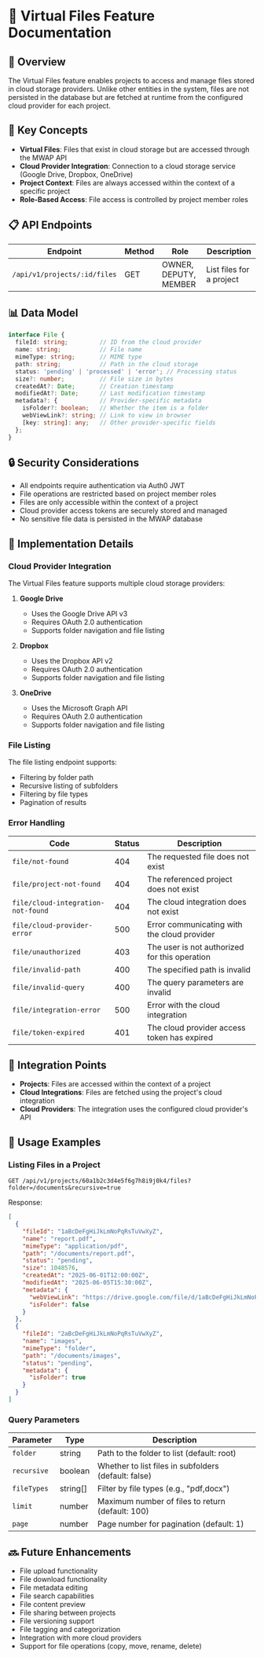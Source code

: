 # 📘 Virtual Files Feature Documentation

## 🎯 Overview

The Virtual Files feature enables projects to access and manage files stored in cloud storage providers. Unlike other entities in the system, files are not persisted in the database but are fetched at runtime from the configured cloud provider for each project.

## 🔑 Key Concepts

- **Virtual Files**: Files that exist in cloud storage but are accessed through the MWAP API
- **Cloud Provider Integration**: Connection to a cloud storage service (Google Drive, Dropbox, OneDrive)
- **Project Context**: Files are always accessed within the context of a specific project
- **Role-Based Access**: File access is controlled by project member roles

## 📋 API Endpoints

| Endpoint                     | Method | Role                        | Description                       |
|------------------------------|--------|----------------------------|-----------------------------------|
| `/api/v1/projects/:id/files` | GET    | OWNER, DEPUTY, MEMBER      | List files for a project          |

## 📊 Data Model

```typescript
interface File {
  fileId: string;         // ID from the cloud provider
  name: string;           // File name
  mimeType: string;       // MIME type
  path: string;           // Path in the cloud storage
  status: 'pending' | 'processed' | 'error'; // Processing status
  size?: number;          // File size in bytes
  createdAt?: Date;       // Creation timestamp
  modifiedAt?: Date;      // Last modification timestamp
  metadata?: {            // Provider-specific metadata
    isFolder?: boolean;   // Whether the item is a folder
    webViewLink?: string; // Link to view in browser
    [key: string]: any;   // Other provider-specific fields
  };
}
```

## 🔒 Security Considerations

- All endpoints require authentication via Auth0 JWT
- File operations are restricted based on project member roles
- Files are only accessible within the context of a project
- Cloud provider access tokens are securely stored and managed
- No sensitive file data is persisted in the MWAP database

## 🧩 Implementation Details

### Cloud Provider Integration

The Virtual Files feature supports multiple cloud storage providers:

1. **Google Drive**
   - Uses the Google Drive API v3
   - Requires OAuth 2.0 authentication
   - Supports folder navigation and file listing

2. **Dropbox**
   - Uses the Dropbox API v2
   - Requires OAuth 2.0 authentication
   - Supports folder navigation and file listing

3. **OneDrive**
   - Uses the Microsoft Graph API
   - Requires OAuth 2.0 authentication
   - Supports folder navigation and file listing

### File Listing

The file listing endpoint supports:
- Filtering by folder path
- Recursive listing of subfolders
- Filtering by file types
- Pagination of results

### Error Handling

| Code                                   | Status | Description                                      |
|---------------------------------------|--------|--------------------------------------------------|
| `file/not-found`                      | 404    | The requested file does not exist                |
| `file/project-not-found`              | 404    | The referenced project does not exist            |
| `file/cloud-integration-not-found`    | 404    | The cloud integration does not exist             |
| `file/cloud-provider-error`           | 500    | Error communicating with the cloud provider      |
| `file/unauthorized`                   | 403    | The user is not authorized for this operation    |
| `file/invalid-path`                   | 400    | The specified path is invalid                    |
| `file/invalid-query`                  | 400    | The query parameters are invalid                 |
| `file/integration-error`              | 500    | Error with the cloud integration                 |
| `file/token-expired`                  | 401    | The cloud provider access token has expired      |

## 🔄 Integration Points

- **Projects**: Files are accessed within the context of a project
- **Cloud Integrations**: Files are fetched using the project's cloud integration
- **Cloud Providers**: The integration uses the configured cloud provider's API

## 📝 Usage Examples

### Listing Files in a Project

```
GET /api/v1/projects/60a1b2c3d4e5f6g7h8i9j0k4/files?folder=/documents&recursive=true
```

Response:
```json
[
  {
    "fileId": "1aBcDeFgHiJkLmNoPqRsTuVwXyZ",
    "name": "report.pdf",
    "mimeType": "application/pdf",
    "path": "/documents/report.pdf",
    "status": "pending",
    "size": 1048576,
    "createdAt": "2025-06-01T12:00:00Z",
    "modifiedAt": "2025-06-05T15:30:00Z",
    "metadata": {
      "webViewLink": "https://drive.google.com/file/d/1aBcDeFgHiJkLmNoPqRsTuVwXyZ/view",
      "isFolder": false
    }
  },
  {
    "fileId": "2aBcDeFgHiJkLmNoPqRsTuVwXyZ",
    "name": "images",
    "mimeType": "folder",
    "path": "/documents/images",
    "status": "pending",
    "metadata": {
      "isFolder": true
    }
  }
]
```

### Query Parameters

| Parameter   | Type      | Description                                      |
|-------------|-----------|--------------------------------------------------|
| `folder`    | string    | Path to the folder to list (default: root)       |
| `recursive` | boolean   | Whether to list files in subfolders (default: false) |
| `fileTypes` | string[]  | Filter by file types (e.g., "pdf,docx")          |
| `limit`     | number    | Maximum number of files to return (default: 100) |
| `page`      | number    | Page number for pagination (default: 1)          |

## 🔜 Future Enhancements

- File upload functionality
- File download functionality
- File metadata editing
- File search capabilities
- File content preview
- File sharing between projects
- File versioning support
- File tagging and categorization
- Integration with more cloud providers
- Support for file operations (copy, move, rename, delete)